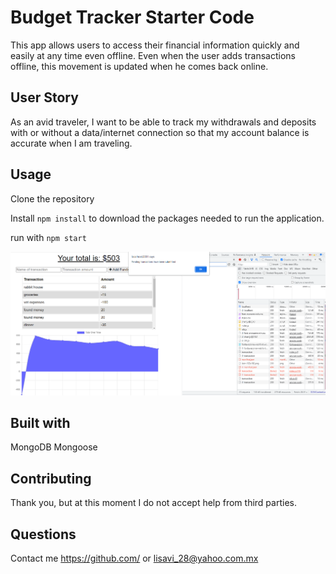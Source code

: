 # Budget Tracker Starter Code

This app allows users to access their financial information quickly and easily at any time even offline.
Even when the user adds transactions offline, this movement is updated when he comes back online.

## User Story

As an avid traveler, I want to be able to track my withdrawals and deposits with or without a data/internet connection
so that my account balance is accurate when I am traveling.

## Usage

Clone the repository

Install `npm install` to download the packages needed to run the application.

run with `npm start`

![Capture](https://github.com/Lisavi28/budget-tracker/blob/main/public/images/Capture.PNG)

## Built with

MongoDB
Mongoose

## Contributing

Thank you, but at this moment I do not accept help from third parties.

## Questions

Contact me https://github.com/ or lisavi_28@yahoo.com.mx
